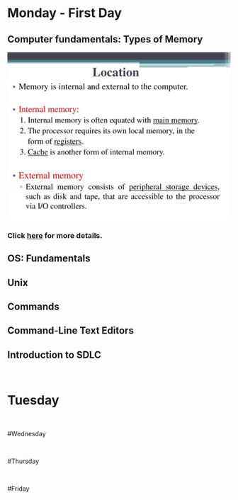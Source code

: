 # Monday -  First Day 


## Computer fundamentals: Types of Memory

![](./../images/Location+External+memory.png)

### Click [here](https://github.com/220613-Reston-Java-Angular-AWS/Curriculum-Notes/blob/main/Week-1/types-of-memory.md) for more details.

## OS: Fundamentals


## Unix


## Commands

## Command-Line Text Editors

## Introduction to SDLC

<br>

# Tuesday

<br>

#Wednesday

<br>

#Thursday

<br>

#Friday

<br>


